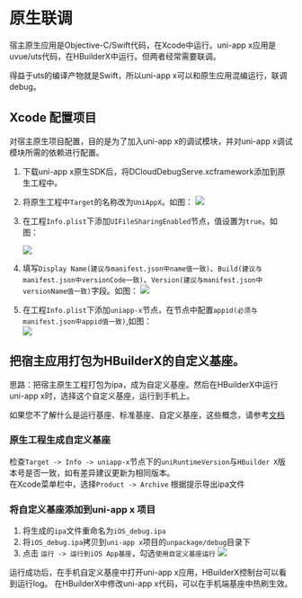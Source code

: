 # 原生联调

宿主原生应用是Objective-C/Swift代码，在Xcode中运行。uni-app x应用是uvue/uts代码，在HBuilderX中运行。但两者经常需要联调。

得益于uts的编译产物就是Swift，所以uni-app x可以和原生应用混编运行，联调debug。

## Xcode 配置项目
对宿主原生项目配置，目的是为了加入uni-app x的调试模块，并对uni-app x调试模块所需的依赖进行配置。
1. 下载uni-app x原生SDK后，将DCloudDebugServe.xcframework添加到原生工程中。
2. 将原生工程中`Target`的名称改为`UniAppX`。如图：
   ![](https://web-ext-storage.dcloud.net.cn/native/doc/iOS/x_native_sdk_update_target_name.jpg)
         
3. 在工程`Info.plist`下添加`UIFileSharingEnabled`节点，值设置为`true`。如图：   
      
    ![](https://web-ext-storage.dcloud.net.cn/native/doc/iOS/x_native_sdk_info_filesharingenabled.jpg)

4. 填写`Display Name(建议与manifest.json中name值一致)`、`Build(建议与manifest.json中versionCode一致)`、`Version(建议与manifest.json中versionName值一致)`字段。如图：
    ![](https://web-ext-storage.dcloud.net.cn/native/doc/iOS/x_native_sdk_update_name_version.jpg)

5. 在工程`Info.plist`下添加`uniapp-x`节点，在节点中配置`appid(必须与manifest.json中appid值一致)`,如图：  
   ![](https://web-ext-storage.dcloud.net.cn/native/doc/iOS/uniappx_app_info.png)
  
## 把宿主应用打包为HBuilderX的自定义基座。
思路：把宿主原生工程打包为ipa，成为自定义基座。然后在HBuilderX中运行uni-app x时，选择这个自定义基座，运行到手机上。

如果您不了解什么是运行基座、标准基座、自定义基座，这些概念，请参考[文档](https://uniapp.dcloud.net.cn/tutorial/run/run-app.html#playground)

### 原生工程生成自定义基座
检查`Target -> Info -> uniapp-x`节点下的`uniRuntimeVersion`与`HBuilder X`版本号是否一致，如有差异建议更新为相同版本。   
在Xcode菜单栏中，选择`Product -> Archive` 根据提示导出ipa文件  

### 将自定义基座添加到uni-app x 项目  
1. 将生成的`ipa`文件重命名为`iOS_debug.ipa`   
2. 将`iOS_debug.ipa`拷贝到`uni-app x`项目的`unpackage/debug`目录下   
3. 点击 `运行 -> 运行到iOS App基座`，勾选`使用自定义基座运行` 
    ![](https://web-ext-storage.dcloud.net.cn/native/doc/iOS/x_native_sdk_export_to_hx.jpg)

运行成功后，在手机自定义基座中打开uni-app x应用，HBuilderX控制台可以看到运行log。
在HBuilderX中修改uni-app x代码，可以在手机端基座中热刷生效。